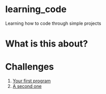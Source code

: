 # learning_code
Learning how to code through simple projects

# What is this about?



# Challenges

1. [Your first program](exercises/01/01-challenge.md)
2. [A second one]()
